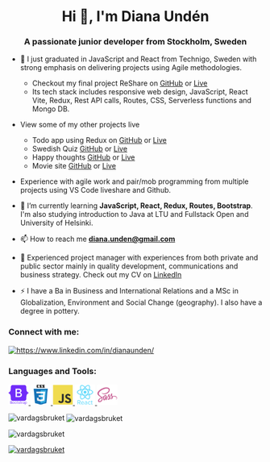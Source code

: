 
<h1 align="center">Hi 👋, I'm Diana Undén</h1>
<h3 align="center">A passionate junior developer from Stockholm, Sweden</h3>

- 🔭 I just graduated in JavaScript and React from Technigo, Sweden with strong emphasis on delivering projects using Agile methodologies.
    - Checkout my final project ReShare on [GitHub](https://github.com/Vardagsbruket/ReShare.git) or [Live](https://stirring-florentine-c4bb3f.netlify.app/)
    - Its tech stack includes responsive web design, JavaScript, React Vite, Redux, Rest API calls, Routes, CSS, Serverless functions and Mongo DB.

- View some of my other projects live
    - Todo app using Redux on [GitHub](https://github.com/Vardagsbruket/Technigo_project-todos-redux.git) or [Live](https://gilded-swan-627c20.netlify.app/)
    - Swedish Quiz [GitHub](https://github.com/Vardagsbruket/technigo_project-redux-quiz.git) or [Live](https://funn-quizz.netlify.app/)
    - Happy thoughts [GitHub](https://github.com/Vardagsbruket/technigo_project-happy-thoughts-vite.git) or [Live](https://technigo-project-happy-thoughts-app.netlify.app/)
    - Movie site [GitHub](https://github.com/Vardagsbruket/technigo_project-movies-vite.git) or [Live](https://genuine-pasca-c3840a.netlify.app/)

- Experience with agile work and pair/mob programming from multiple projects using VS Code liveshare and Github.

- 🌱 I’m currently learning **JavaScript, React, Redux, Routes, Bootstrap**. I'm also studying introduction to Java at LTU and Fullstack Open and University of Helsinki.

- 📫 How to reach me **diana.unden@gmail.com**

- 📄 Experienced project manager with experiences from both private and public sector mainly in quality development, communications and business strategy. Check out my CV on [LinkedIn](https://www.linkedin.com/in/dianaunden/)

- ⚡ I have a Ba in Business and International Relations and a MSc in Globalization, Environment and Social Change (geography). I also have a degree in pottery.

<h3 align="left">Connect with me:</h3>
<p align="left">
<a href="https://linkedin.com/in/https://www.linkedin.com/in/dianaunden/" target="blank"><img align="center" src="https://raw.githubusercontent.com/rahuldkjain/github-profile-readme-generator/master/src/images/icons/Social/linked-in-alt.svg" alt="https://www.linkedin.com/in/dianaunden/" height="30" width="40" /></a>
</p>

<h3 align="left">Languages and Tools:</h3>
<p align="left"> <a href="https://getbootstrap.com" target="_blank" rel="noreferrer"> <img src="https://raw.githubusercontent.com/devicons/devicon/master/icons/bootstrap/bootstrap-plain-wordmark.svg" alt="bootstrap" width="40" height="40"/> </a> <a href="https://www.w3schools.com/css/" target="_blank" rel="noreferrer"> <img src="https://raw.githubusercontent.com/devicons/devicon/master/icons/css3/css3-original-wordmark.svg" alt="css3" width="40" height="40"/> </a> <a href="https://developer.mozilla.org/en-US/docs/Web/JavaScript" target="_blank" rel="noreferrer"> <img src="https://raw.githubusercontent.com/devicons/devicon/master/icons/javascript/javascript-original.svg" alt="javascript" width="40" height="40"/> </a> <a href="https://reactjs.org/" target="_blank" rel="noreferrer"> <img src="https://raw.githubusercontent.com/devicons/devicon/master/icons/react/react-original-wordmark.svg" alt="react" width="40" height="40"/> </a> <a href="https://sass-lang.com" target="_blank" rel="noreferrer"> <img src="https://raw.githubusercontent.com/devicons/devicon/master/icons/sass/sass-original.svg" alt="sass" width="40" height="40"/> </a> </p>

<p><img align="left" src="https://github-readme-stats.vercel.app/api/top-langs?username=vardagsbruket&show_icons=true&locale=en&layout=compact" alt="vardagsbruket" /></p>

<p>&nbsp;<img align="center" src="https://github-readme-stats.vercel.app/api?username=vardagsbruket&show_icons=true&locale=en" alt="vardagsbruket" /></p>

<p align="left"> <img src="https://komarev.com/ghpvc/?username=vardagsbruket&label=Profile%20views&color=0e75b6&style=flat" alt="vardagsbruket" /> </p>

<p align="left"> <a href="https://github.com/ryo-ma/github-profile-trophy"><img src="https://github-profile-trophy.vercel.app/?username=vardagsbruket" alt="vardagsbruket" /></a> </p>

